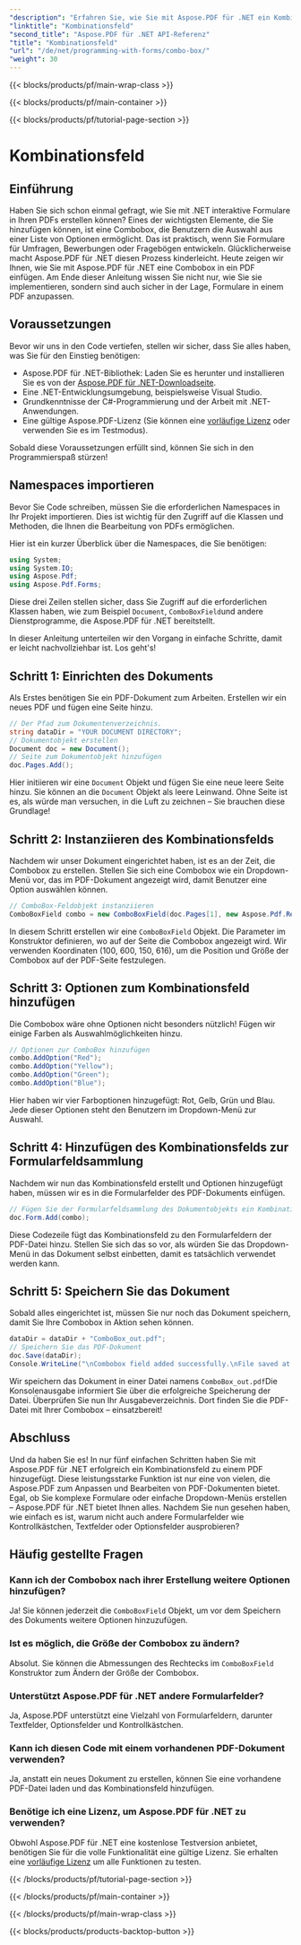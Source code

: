 ```yaml
---
"description": "Erfahren Sie, wie Sie mit Aspose.PDF für .NET ein Kombinationsfeld zu einer PDF-Datei hinzufügen. Folgen Sie unserer Schritt-für-Schritt-Anleitung, um ganz einfach interaktive PDF-Formulare zu erstellen."
"linktitle": "Kombinationsfeld"
"second_title": "Aspose.PDF für .NET API-Referenz"
"title": "Kombinationsfeld"
"url": "/de/net/programming-with-forms/combo-box/"
"weight": 30
---
```


{{< blocks/products/pf/main-wrap-class >}}

{{< blocks/products/pf/main-container >}}

{{< blocks/products/pf/tutorial-page-section >}}

# Kombinationsfeld

## Einführung

Haben Sie sich schon einmal gefragt, wie Sie mit .NET interaktive Formulare in Ihren PDFs erstellen können? Eines der wichtigsten Elemente, die Sie hinzufügen können, ist eine Combobox, die Benutzern die Auswahl aus einer Liste von Optionen ermöglicht. Das ist praktisch, wenn Sie Formulare für Umfragen, Bewerbungen oder Fragebögen entwickeln. Glücklicherweise macht Aspose.PDF für .NET diesen Prozess kinderleicht. Heute zeigen wir Ihnen, wie Sie mit Aspose.PDF für .NET eine Combobox in ein PDF einfügen. Am Ende dieser Anleitung wissen Sie nicht nur, wie Sie sie implementieren, sondern sind auch sicher in der Lage, Formulare in einem PDF anzupassen.

## Voraussetzungen

Bevor wir uns in den Code vertiefen, stellen wir sicher, dass Sie alles haben, was Sie für den Einstieg benötigen:

- Aspose.PDF für .NET-Bibliothek: Laden Sie es herunter und installieren Sie es von der [Aspose.PDF für .NET-Downloadseite](https://releases.aspose.com/pdf/net/).
- Eine .NET-Entwicklungsumgebung, beispielsweise Visual Studio.
- Grundkenntnisse der C#-Programmierung und der Arbeit mit .NET-Anwendungen.
- Eine gültige Aspose.PDF-Lizenz (Sie können eine [vorläufige Lizenz](https://purchase.aspose.com/temporary-license/) oder verwenden Sie es im Testmodus).

Sobald diese Voraussetzungen erfüllt sind, können Sie sich in den Programmierspaß stürzen!

## Namespaces importieren

Bevor Sie Code schreiben, müssen Sie die erforderlichen Namespaces in Ihr Projekt importieren. Dies ist wichtig für den Zugriff auf die Klassen und Methoden, die Ihnen die Bearbeitung von PDFs ermöglichen.

Hier ist ein kurzer Überblick über die Namespaces, die Sie benötigen:

```csharp
using System;
using System.IO;
using Aspose.Pdf;
using Aspose.Pdf.Forms;
```

Diese drei Zeilen stellen sicher, dass Sie Zugriff auf die erforderlichen Klassen haben, wie zum Beispiel `Document`, `ComboBoxField`und andere Dienstprogramme, die Aspose.PDF für .NET bereitstellt.

In dieser Anleitung unterteilen wir den Vorgang in einfache Schritte, damit er leicht nachvollziehbar ist. Los geht's!

## Schritt 1: Einrichten des Dokuments

Als Erstes benötigen Sie ein PDF-Dokument zum Arbeiten. Erstellen wir ein neues PDF und fügen eine Seite hinzu.

```csharp
// Der Pfad zum Dokumentenverzeichnis.
string dataDir = "YOUR DOCUMENT DIRECTORY";
// Dokumentobjekt erstellen
Document doc = new Document();
// Seite zum Dokumentobjekt hinzufügen
doc.Pages.Add();
```

Hier initiieren wir eine `Document` Objekt und fügen Sie eine neue leere Seite hinzu. Sie können an die `Document` Objekt als leere Leinwand. Ohne Seite ist es, als würde man versuchen, in die Luft zu zeichnen – Sie brauchen diese Grundlage!

## Schritt 2: Instanziieren des Kombinationsfelds

Nachdem wir unser Dokument eingerichtet haben, ist es an der Zeit, die Combobox zu erstellen. Stellen Sie sich eine Combobox wie ein Dropdown-Menü vor, das im PDF-Dokument angezeigt wird, damit Benutzer eine Option auswählen können.

```csharp
// ComboBox-Feldobjekt instanziieren
ComboBoxField combo = new ComboBoxField(doc.Pages[1], new Aspose.Pdf.Rectangle(100, 600, 150, 616));
```

In diesem Schritt erstellen wir eine `ComboBoxField` Objekt. Die Parameter im Konstruktor definieren, wo auf der Seite die Combobox angezeigt wird. Wir verwenden Koordinaten (100, 600, 150, 616), um die Position und Größe der Combobox auf der PDF-Seite festzulegen.

## Schritt 3: Optionen zum Kombinationsfeld hinzufügen

Die Combobox wäre ohne Optionen nicht besonders nützlich! Fügen wir einige Farben als Auswahlmöglichkeiten hinzu.

```csharp
// Optionen zur ComboBox hinzufügen
combo.AddOption("Red");
combo.AddOption("Yellow");
combo.AddOption("Green");
combo.AddOption("Blue");
```

Hier haben wir vier Farboptionen hinzugefügt: Rot, Gelb, Grün und Blau. Jede dieser Optionen steht den Benutzern im Dropdown-Menü zur Auswahl.

## Schritt 4: Hinzufügen des Kombinationsfelds zur Formularfeldsammlung

Nachdem wir nun das Kombinationsfeld erstellt und Optionen hinzugefügt haben, müssen wir es in die Formularfelder des PDF-Dokuments einfügen.

```csharp
// Fügen Sie der Formularfeldsammlung des Dokumentobjekts ein Kombinationsfeldobjekt hinzu
doc.Form.Add(combo);
```

Diese Codezeile fügt das Kombinationsfeld zu den Formularfeldern der PDF-Datei hinzu. Stellen Sie sich das so vor, als würden Sie das Dropdown-Menü in das Dokument selbst einbetten, damit es tatsächlich verwendet werden kann.

## Schritt 5: Speichern Sie das Dokument

Sobald alles eingerichtet ist, müssen Sie nur noch das Dokument speichern, damit Sie Ihre Combobox in Aktion sehen können.

```csharp
dataDir = dataDir + "ComboBox_out.pdf";
// Speichern Sie das PDF-Dokument
doc.Save(dataDir);
Console.WriteLine("\nCombobox field added successfully.\nFile saved at " + dataDir);
```

Wir speichern das Dokument in einer Datei namens `ComboBox_out.pdf`Die Konsolenausgabe informiert Sie über die erfolgreiche Speicherung der Datei. Überprüfen Sie nun Ihr Ausgabeverzeichnis. Dort finden Sie die PDF-Datei mit Ihrer Combobox – einsatzbereit!

## Abschluss

Und da haben Sie es! In nur fünf einfachen Schritten haben Sie mit Aspose.PDF für .NET erfolgreich ein Kombinationsfeld zu einem PDF hinzugefügt. Diese leistungsstarke Funktion ist nur eine von vielen, die Aspose.PDF zum Anpassen und Bearbeiten von PDF-Dokumenten bietet. Egal, ob Sie komplexe Formulare oder einfache Dropdown-Menüs erstellen – Aspose.PDF für .NET bietet Ihnen alles. Nachdem Sie nun gesehen haben, wie einfach es ist, warum nicht auch andere Formularfelder wie Kontrollkästchen, Textfelder oder Optionsfelder ausprobieren?

## Häufig gestellte Fragen

### Kann ich der Combobox nach ihrer Erstellung weitere Optionen hinzufügen?
Ja! Sie können jederzeit die `ComboBoxField` Objekt, um vor dem Speichern des Dokuments weitere Optionen hinzuzufügen.

### Ist es möglich, die Größe der Combobox zu ändern?
Absolut. Sie können die Abmessungen des Rechtecks im `ComboBoxField` Konstruktor zum Ändern der Größe der Combobox.

### Unterstützt Aspose.PDF für .NET andere Formularfelder?
Ja, Aspose.PDF unterstützt eine Vielzahl von Formularfeldern, darunter Textfelder, Optionsfelder und Kontrollkästchen.

### Kann ich diesen Code mit einem vorhandenen PDF-Dokument verwenden?
Ja, anstatt ein neues Dokument zu erstellen, können Sie eine vorhandene PDF-Datei laden und das Kombinationsfeld hinzufügen.

### Benötige ich eine Lizenz, um Aspose.PDF für .NET zu verwenden?
Obwohl Aspose.PDF für .NET eine kostenlose Testversion anbietet, benötigen Sie für die volle Funktionalität eine gültige Lizenz. Sie erhalten eine [vorläufige Lizenz](https://purchase.aspose.com/temporary-license/) um alle Funktionen zu testen.

{{< /blocks/products/pf/tutorial-page-section >}}

{{< /blocks/products/pf/main-container >}}

{{< /blocks/products/pf/main-wrap-class >}}

{{< blocks/products/products-backtop-button >}}